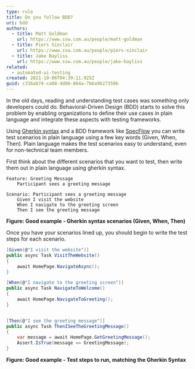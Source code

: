 ```yaml
---
type: rule
title: Do you follow BDD?
uri: bdd
authors:
  - title: Matt Goldman
    url: https://www.ssw.com.au/people/matt-goldman
  - title: Piers Sinclair
    url: https://www.ssw.com.au/people/piers-sinclair
  - title: Jake Bayliss
    url: https://www.ssw.com.au/people/jake-bayliss
related:
  - automated-ui-testing
created: 2021-10-06T04:39:11.925Z
guid: c336ab74-ca08-4d86-864a-7b6a9b27359b
---
```

In the old days, reading and understanding test cases was something only developers could do. Behavioral-Driven Design (BDD) starts to solve this problem by enabling organizations to define their use cases in plain language and integrate these aspects with testing frameworks.

<!--endintro-->

Using [Gherkin syntax](https://specflow.org/learn/gherkin/) and a BDD framework like [SpecFlow](https://specflow.org/) you can write test scenarios in plain language using a few key words (Given, When, Then). Plain language makes the test scenarios easy to understand, even for non-technical team members.



First think about the different scenarios that you want to test, then write them out in plain language using gherkin syntax.

```
Feature: Greeting Message
	Participant sees a greeting message

Scenario: Participant sees a greeting message
	Given I visit the website
	When I navigate to the greeting screen
	Then I see the greeting message
```
**Figure: Good example - Gherkin syntax scenarios (Given, When, Then)**



Once you have your scenarios lined up, you should begin to write the test steps for each scenario.

```cs
[Given(@"I visit the website")]
public async Task VisitTheWebsite()
{
    await HomePage.NavigateAsync();
}

[When(@"I navigate to the greeting screen")]
public async Task NavigateToWelcome()
{
    await HomePage.NavigateToGreeting();
}


[Then(@"I see the greeting message")]
public async Task ThenISeeTheGreetingMessage()
{
    var message = await HomePage.GetGreetingMessage();
    Assert.IsTrue(message == GreetingMessage);
}
```
**Figure: Good example - Test steps to run, matching the Gherkin Syntax**
